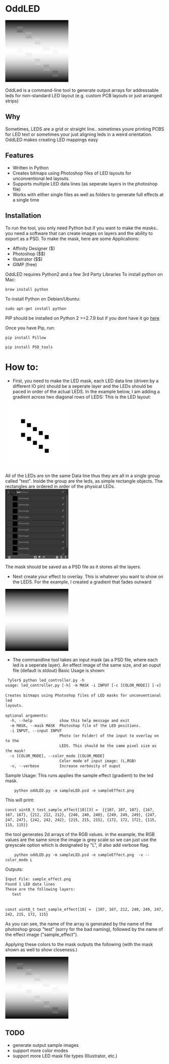 # OddLED
<img src="media/output.png" width="200">

OddLed is a command-line tool to generate output arrays for addressable leds for non-standard LED layout (e.g. custom PCB layouts or just arranged strips)

## Why
Sometimes, LEDS are a grid or straight line.. sometimes youre printing PCBS for LED text or sometimes your just aligning leds in a weird orientation. OddLED makes creating LED mappings easy

## Features
- Written in Python
- Creates bitmaps using Photoshop files of LED layouts for unconventional led layouts.
- Supports multiple LED data lines (as seperate layers in the photoshop file)
- Works with either single files as well as folders to generate full effects at a single time

## Installation
To run the tool, you only need Python but if you want to make the masks.. you need a software that can create images on layers and the ability to export as a PSD.
To make the mask, here are some Applications:
- Affinity Designer ($)
- Photoshop ($$)
- Illustrator ($$)
- GIMP (free)

OddLED requires Python2 and a few 3rd Party Libraries
To install python on Mac:
```
brew install python
```
To install Python on Debian/Ubuntu:
```
sudo apt-get install python
```

PIP should be installed on Python 2 >=2.7.9 but if you dont have it go [here](https://pip.pypa.io/en/stable/installing/)

Once you have Pip, run:
```
pip install Pillow
```
```
pip install PSD_tools
```

# How to:
- First, you need to make the LED mask, each LED data line (driven by a different IO pin) should be a seperate layer and the LEDs should be paced in order of the actual LEDS. In the example below, I am adding a gradient across two diagonal rows of LEDS:
This is the LED layout:
<img src="media/sample_mask.png" width="200">

All of the LEDs are on the same Data line thus they are all in a single group called "test". Inside the group are the leds, as simple rectangle objects. The rectangles are ordered in order of the physical LEDs.  
<img src="media/sample_layers.png" width="200">

<!-- ![](./media/sample_layers.png =250x) -->
The mask should be saved as a PSD file as it stores all the layers. 

- Next create your effect to overlay. This is whatever you want to show on the LEDS. For the example, I created a gradient that fades outward
<!-- ![](./media/sample_effect.png =250x) -->
<img src="media/sample_effect.png" width="200">

- The commandline tool takes an input mask (as a PSD file, where each led is a seperate layer). An effect image of the same size, and an ouput file (default is stdout)
Basic Usage is shown:
```
 Tyler$ python led_controller.py -h
usage: led_controller.py [-h] -m MASK -i INPUT [-c [COLOR_MODE]] [-v]

Creates bitmaps using Photoshop files of LED masks for unconventional led
layouts.

optional arguments:
  -h, --help            show this help message and exit
  -m MASK, --mask MASK  Photoshop file of the LED positions.
  -i INPUT, --input INPUT
                        Photo (or Folder) of the input to overlay on to the
                        LEDS. This should be the same pixel size as the mask!
  -c [COLOR_MODE], --color_mode [COLOR_MODE]
                        Color mode of input image: (L,RGB)
  -v, --verbose         Increase verbosity of ouput
```

Sample Usage:
This runs applies the sample effect (gradient) to the led mask.
```
    python oddLED.py -m sampleLED.psd -e sampleEffect.png

```
This will print:
```
const uint8_t test_sample_effect[10][3] =  {{107, 107, 107}, {167, 167, 167}, {212, 212, 212}, {240, 240, 240}, {249, 249, 249}, {247, 247, 247}, {242, 242, 242}, {215, 215, 215}, {172, 172, 172}, {115, 115, 115}}
```
the tool generates 2d arrays of the RGB values. in the example, the RGB values are the same since the image is grey scale so we can just use the greyscale option which is designated by "L", ill also add verbose flag.

```
    python oddLED.py -m sampleLED.psd -e sampleEffect.png  -v --color_mode L

```
Outputs:
```
Input File: sample_effect.png
Found 1 LED data lines
These are the following layers:
   test


const uint8_t test_sample_effect[10] =  {107, 167, 212, 240, 249, 247, 242, 215, 172, 115}

```
As you can see, the name of the array is generated by the name of the photoshop group "test" (sorry for the bad naming), followed by the name of the effect image ("sample_effect").

Applying these colors to the mask outputs the following (with the mask shown as well to show closeness.)

<img src="media/output.png" width="200">



## TODO
 - generate output sample images
 - support more color modes
 - support more LED mask file types (Illustrator, etc.)
